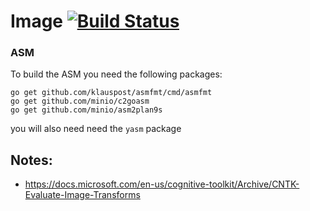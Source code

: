 # Image [![Build Status](https://travis-ci.org/rai-project/image.svg?branch=master)](https://travis-ci.org/rai-project/image)

### ASM

To build the ASM you need the following packages:

    go get github.com/klauspost/asmfmt/cmd/asmfmt
    go get github.com/minio/c2goasm
    go get github.com/minio/asm2plan9s

you will also need need the `yasm` package

## Notes:

-   <https://docs.microsoft.com/en-us/cognitive-toolkit/Archive/CNTK-Evaluate-Image-Transforms>
